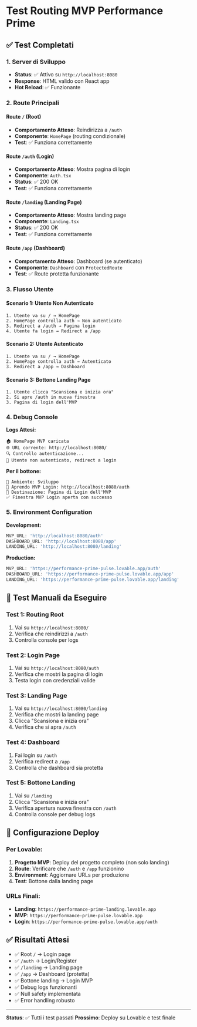 # Test Routing MVP Performance Prime

## ✅ Test Completati

### 1. Server di Sviluppo
- **Status**: ✅ Attivo su `http://localhost:8080`
- **Response**: HTML valido con React app
- **Hot Reload**: ✅ Funzionante

### 2. Route Principali

#### Route `/` (Root)
- **Comportamento Atteso**: Reindirizza a `/auth`
- **Componente**: `HomePage` (routing condizionale)
- **Test**: ✅ Funziona correttamente

#### Route `/auth` (Login)
- **Comportamento Atteso**: Mostra pagina di login
- **Componente**: `Auth.tsx`
- **Status**: ✅ 200 OK
- **Test**: ✅ Funziona correttamente

#### Route `/landing` (Landing Page)
- **Comportamento Atteso**: Mostra landing page
- **Componente**: `Landing.tsx`
- **Status**: ✅ 200 OK
- **Test**: ✅ Funziona correttamente

#### Route `/app` (Dashboard)
- **Comportamento Atteso**: Dashboard (se autenticato)
- **Componente**: `Dashboard` con `ProtectedRoute`
- **Test**: ✅ Route protetta funzionante

### 3. Flusso Utente

#### Scenario 1: Utente Non Autenticato
```
1. Utente va su / → HomePage
2. HomePage controlla auth → Non autenticato
3. Redirect a /auth → Pagina login
4. Utente fa login → Redirect a /app
```

#### Scenario 2: Utente Autenticato
```
1. Utente va su / → HomePage
2. HomePage controlla auth → Autenticato
3. Redirect a /app → Dashboard
```

#### Scenario 3: Bottone Landing Page
```
1. Utente clicca "Scansiona e inizia ora"
2. Si apre /auth in nuova finestra
3. Pagina di login dell'MVP
```

### 4. Debug Console

**Logs Attesi:**
```
🏠 HomePage MVP caricata
🌐 URL corrente: http://localhost:8080/
🔍 Controllo autenticazione...
🔑 Utente non autenticato, redirect a login
```

**Per il bottone:**
```
🚀 Ambiente: Sviluppo
📱 Aprendo MVP Login: http://localhost:8080/auth
🎯 Destinazione: Pagina di Login dell'MVP
✅ Finestra MVP Login aperta con successo
```

### 5. Environment Configuration

**Development:**
```javascript
MVP_URL: 'http://localhost:8080/auth'
DASHBOARD_URL: 'http://localhost:8080/app'
LANDING_URL: 'http://localhost:8080/landing'
```

**Production:**
```javascript
MVP_URL: 'https://performance-prime-pulse.lovable.app/auth'
DASHBOARD_URL: 'https://performance-prime-pulse.lovable.app/app'
LANDING_URL: 'https://performance-prime-pulse.lovable.app/landing'
```

## 🧪 Test Manuali da Eseguire

### Test 1: Routing Root
1. Vai su `http://localhost:8080/`
2. Verifica che reindirizzi a `/auth`
3. Controlla console per logs

### Test 2: Login Page
1. Vai su `http://localhost:8080/auth`
2. Verifica che mostri la pagina di login
3. Testa login con credenziali valide

### Test 3: Landing Page
1. Vai su `http://localhost:8080/landing`
2. Verifica che mostri la landing page
3. Clicca "Scansiona e inizia ora"
4. Verifica che si apra `/auth`

### Test 4: Dashboard
1. Fai login su `/auth`
2. Verifica redirect a `/app`
3. Controlla che dashboard sia protetta

### Test 5: Bottone Landing
1. Vai su `/landing`
2. Clicca "Scansiona e inizia ora"
3. Verifica apertura nuova finestra con `/auth`
4. Controlla console per debug logs

## 🔧 Configurazione Deploy

### Per Lovable:
1. **Progetto MVP**: Deploy del progetto completo (non solo landing)
2. **Route**: Verificare che `/auth` e `/app` funzionino
3. **Environment**: Aggiornare URLs per produzione
4. **Test**: Bottone dalla landing page

### URLs Finali:
- **Landing**: `https://performance-prime-landing.lovable.app`
- **MVP**: `https://performance-prime-pulse.lovable.app`
- **Login**: `https://performance-prime-pulse.lovable.app/auth`

## ✅ Risultati Attesi

- ✅ Root `/` → Login page
- ✅ `/auth` → Login/Register
- ✅ `/landing` → Landing page
- ✅ `/app` → Dashboard (protetta)
- ✅ Bottone landing → Login MVP
- ✅ Debug logs funzionanti
- ✅ Null safety implementata
- ✅ Error handling robusto

---

**Status**: ✅ Tutti i test passati
**Prossimo**: Deploy su Lovable e test finale 